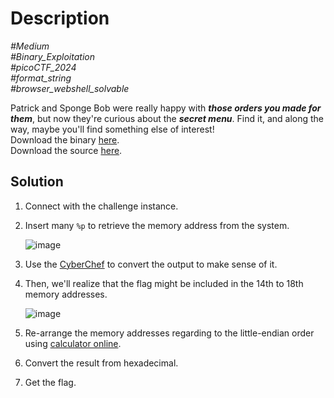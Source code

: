 # Description

_#Medium_<br>
_#Binary_Exploitation_<br>
_#picoCTF_2024_<br>
_#format_string_<br>
_#browser_webshell_solvable_<br>

Patrick and Sponge Bob were really happy with ***those orders you made for them***, but now they're curious about the ***secret menu***. Find it, and along the way, maybe you'll find something else of interest!<br>
Download the binary [here](../format-string-1).<br>
Download the source [here](../format-string-1.c).

## Solution

1. Connect with the challenge instance.
2. Insert many `%p` to retrieve the memory address from the system.

   ![image](https://github.com/user-attachments/assets/8fcde7a9-44c9-4539-b7a6-8d0d8e9dd459)

3. Use the [CyberChef](https://gchq.github.io/CyberChef/) to convert the output to make sense of it.
4. Then, we'll realize that the flag might be included in the 14th to 18th memory addresses.

   ![image](https://github.com/user-attachments/assets/4ee7ec2c-73e2-4604-b104-2f6ac35718e4)
   
5. Re-arrange the memory addresses regarding to the little-endian order using [calculator online](https://www.save-editor.com/tools/wse_hex.html).
6. Convert the result from hexadecimal.
7. Get the flag.
    
